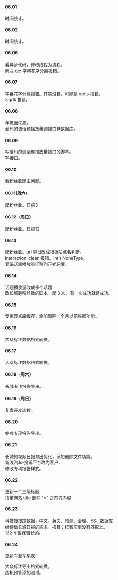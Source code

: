 
#### 06.01

时间统计。   


#### 06.02   

时间统计。   


#### 06.06  

看异步代码，修改线程为协程。     
解决 ocr 字幕花字分离报错。   


#### 06.07   

字幕花字分离报错。其实没错，可能是 redis 报错。   
zjgdk 报错。     


#### 06.08   

车友圈过滤。   
爱玛的调话题播放量调接口存数据库。   


#### 06.09   

写爱玛的调话题播放量接口的脚本。   
写接口。   


#### 06.10   

看粉丝数爬虫问题。   


#### 06.11(周六)    

爬粉丝数。日报3   


#### 06.12（周日） 

爬粉丝数。日报12   


#### 06.13   

爬粉丝数。url 导出改成根据站点名判断。   
interaction_clean 报错。int() NoneType。     
爱玛话题播放量迁移到正式环境。   


#### 06.14   

话题播放量改成多个话题    
改长城跑粉丝数的脚本。爬 3 次，有一次成功就是成功。  


#### 06.15   

专家观点库缓存，添加删除一个月以前数据功能。   


#### 06.16   

大众标注数据格式转换。   


#### 06.17   

大众标注数据格式转换。    


#### 06.18（周六）

长城专项报告导出。      


#### 06.19（周日）

复盘开发流程。      


#### 06.20   

完成专项报告导出。      


#### 06.21   

长城短视频日报导出优化，添加删除文件功能。    
新浪汽车-投诉平台改为客户。   
修改专项报告样式。    


#### 06.22  

更新一二三级标题   
指定网站 title 删除 ">" 之前的内容    


#### 06.23  

科技搜搜跑数据，中文、英文、预测、治理、ES、数据库   
继续做长城日报的需求。报错：缤智车型没有匹配上。    
122 车型保留长的。    


#### 06.24  

更新车型车系表   

大众标注导出格式转换。      
危机预警添加测试。   



